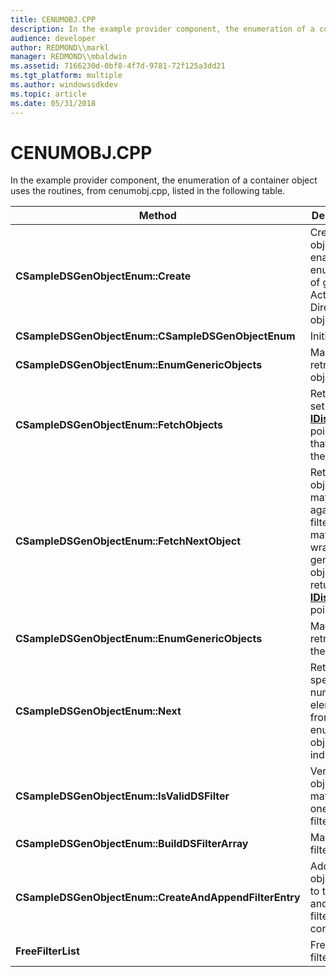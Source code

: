 ```yaml
---
title: CENUMOBJ.CPP
description: In the example provider component, the enumeration of a container object uses the routines, from cenumobj.cpp, listed in the following table.
audience: developer
author: REDMOND\\markl
manager: REDMOND\\mbaldwin
ms.assetid: 7166230d-0bf8-4f7d-9781-72f125a3dd21
ms.tgt_platform: multiple
ms.author: windowssdkdev
ms.topic: article
ms.date: 05/31/2018
---
```


# CENUMOBJ.CPP

In the example provider component, the enumeration of a container object uses the routines, from cenumobj.cpp, listed in the following table.



| Method                                                 | Description                                                                                                                                                           |
|--------------------------------------------------------|-----------------------------------------------------------------------------------------------------------------------------------------------------------------------|
| **CSampleDSGenObjectEnum::Create**                     | Create an object to enable enumeration of generic Active Directory objects.                                                                                           |
| **CSampleDSGenObjectEnum::CSampleDSGenObjectEnum**     | Initialization.                                                                                                                                                       |
| **CSampleDSGenObjectEnum::EnumGenericObjects**         | Manage retrieval of objects.                                                                                                                                          |
| **CSampleDSGenObjectEnum::FetchObjects**               | Retrieve the set of [**IDispatch**](https://msdn.microsoft.com/en-us/library/ms221608(v=VS.71).aspx) pointers that match the filter.                                                             |
| **CSampleDSGenObjectEnum::FetchNextObject**            | Retrieve an object and match against the filter. If it matches, wrap it in generic object and return a [**IDispatch**](https://msdn.microsoft.com/en-us/library/ms221608(v=VS.71).aspx) pointer. |
| **CSampleDSGenObjectEnum::EnumGenericObjects**         | Manage retrieving the objects.                                                                                                                                        |
| **CSampleDSGenObjectEnum::Next**                       | Retrieve the specified number of elements from the enumeration object indicated.                                                                                      |
| **CSampleDSGenObjectEnum::IsValidDSFilter**            | Verify that object class matches one in the filter list.                                                                                                              |
| **CSampleDSGenObjectEnum::BuildDSFilterArray**         | Manage the filter array.                                                                                                                                              |
| **CSampleDSGenObjectEnum::CreateAndAppendFilterEntry** | Add a new object class to the filter and set the filter as contiguous.                                                                                                |
| **FreeFilterList**                                     | Free the filter.                                                                                                                                                      |



 

 

 




